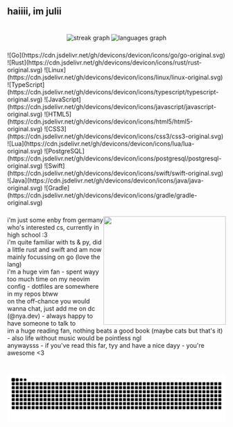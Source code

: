 <h2 align="left">haiiii, im julii</h2>

###

<br clear="both">

<div align="center">
  <img src="https://streak-stats.demolab.com?user=kqcl&locale=en&mode=daily&theme=dracula&hide_border=false&border_radius=5" height="150" alt="streak graph"  />
  <img src="https://github-readme-stats.vercel.app/api/top-langs?username=kqcl&locale=en&hide_title=false&layout=compact&card_width=320&langs_count=5&theme=dracula&hide_border=false" height="150" alt="languages graph"  />
</div>

###

<p align="left">
  ![Go](https://cdn.jsdelivr.net/gh/devicons/devicon/icons/go/go-original.svg)
  ![Rust](https://cdn.jsdelivr.net/gh/devicons/devicon/icons/rust/rust-original.svg)
  ![Linux](https://cdn.jsdelivr.net/gh/devicons/devicon/icons/linux/linux-original.svg)
  ![TypeScript](https://cdn.jsdelivr.net/gh/devicons/devicon/icons/typescript/typescript-original.svg)
  ![JavaScript](https://cdn.jsdelivr.net/gh/devicons/devicon/icons/javascript/javascript-original.svg)
  ![HTML5](https://cdn.jsdelivr.net/gh/devicons/devicon/icons/html5/html5-original.svg)
  ![CSS3](https://cdn.jsdelivr.net/gh/devicons/devicon/icons/css3/css3-original.svg)
  ![Lua](https://cdn.jsdelivr.net/gh/devicons/devicon/icons/lua/lua-original.svg)
  ![PostgreSQL](https://cdn.jsdelivr.net/gh/devicons/devicon/icons/postgresql/postgresql-original.svg)
  ![Swift](https://cdn.jsdelivr.net/gh/devicons/devicon/icons/swift/swift-original.svg)
  ![Java](https://cdn.jsdelivr.net/gh/devicons/devicon/icons/java/java-original.svg)
  ![Gradle](https://cdn.jsdelivr.net/gh/devicons/devicon/icons/gradle/gradle-original.svg)
</p>

###

<img align="right" height="250" width="282" src="https://media1.tenor.com/m/KBY0PV94mRcAAAAd/anime-fran.gif"  />

###

<p align="left">i'm just some enby from germany who's interested cs, currently in high school :3<br>i'm quite familiar with ts & py, did a little rust and swift and am now mainly focussing on go (love the lang)<br>i'm a huge vim fan - spent wayy too much time on my neovim config - dotfiles are somewhere in my repos btww<br>on the off-chance you would wanna chat, just add me on dc (@nya.dev) - always happy to have someone to talk to<br>im a huge reading fan, nothing beats a good book (maybe cats but that's it) - also life without music would be pointless ngl<br>anywaysss - if you've read this far, tyy and have a nice dayy - you're awesome <3</p>

###

<br clear="both">

<img src="https://github.com/kqcl/kqcl/blob/output/snake.svg" alt="Snake animation" />

###
